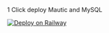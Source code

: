 1 Click deploy Mautic and MySQL

[![Deploy on Railway](https://railway.app/button.svg)](https://railway.app/template/9yIPIs?referralCode=AkM2z4)